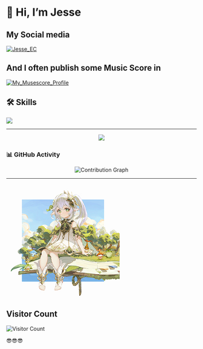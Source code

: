 # 👋 Hi, I’m Jesse

## My Social media

[![Jesse_EC](https://img.shields.io/badge/Bilibili-Jesse_EC-pink)](https://space.bilibili.com/474319456)

## And I often publish some Music Score in

[![My_Musescore_Profile](https://img.shields.io/badge/Orchestral-Musescore-blue)](https://musescore.com/user/57234246)

<h2>🛠 Skills</h2>
<p>
    <a href="https://skillicons.dev">
        <img src="https://skillicons.dev/icons?i=c,cpp,html,css,js,vue,vite,java,spring,mysql,redis,git,github,vscode,linux,md" align="center">
    </a>
</p>

---

<div align="center">
  <img src="https://github-readme-stats.vercel.app/api?username=JesseZ332623&show_icons=true&title_color=ffffff&icon_color=ffbb2c&text_color=ffffff&bg_color=0d1117" />
</div>

### 📊 **GitHub Activity**
<div align="center">
  <img src="https://github-readme-activity-graph.vercel.app/graph?username=JesseZ332623&theme=react-dark&bg_color=151515&line=00bfff&point=ffffff&color=00bfff" alt="Contribution Graph" />
</div>

---

![头像](./img/Nahida_and_Lanaro.png)

## Visitor Count

![Visitor Count](https://profile-counter.glitch.me/JesseZ332623/count.svg)

😎😎😎
